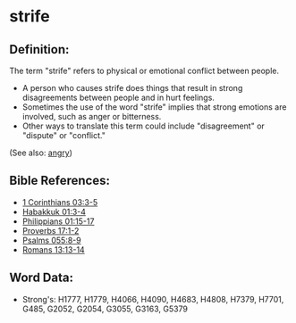 # strife #

## Definition: ##

The term "strife" refers to physical or emotional conflict between people.

* A person who causes strife does things that result in strong disagreements between people and in hurt feelings.
* Sometimes the use of the word "strife" implies that strong emotions are involved, such as anger or bitterness.
* Other ways to translate this term could include "disagreement" or "dispute" or "conflict."

(See also: [angry](../other/angry.md))

## Bible References: ##

* [1 Corinthians 03:3-5](rc://en/tn/help/1co/03/03)
* [Habakkuk 01:3-4](rc://en/tn/help/hab/01/03)
* [Philippians 01:15-17](rc://en/tn/help/php/01/15)
* [Proverbs 17:1-2](rc://en/tn/help/pro/17/01)
* [Psalms 055:8-9](rc://en/tn/help/psa/055/008)
* [Romans 13:13-14](rc://en/tn/help/rom/13/13)

## Word Data: ##

* Strong's: H1777, H1779, H4066, H4090, H4683, H4808, H7379, H7701, G485, G2052, G2054, G3055, G3163, G5379
